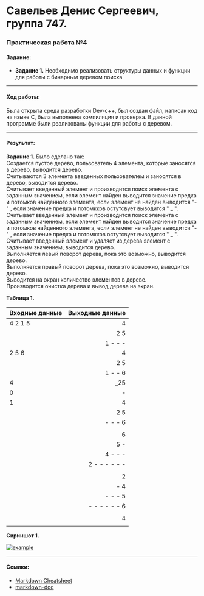 # Савельев Денис Сергеевич, группа 747. #
### Практическая работа №4 ###
#### Задание: ####
- **Задание 1.** Необходимо	реализовать	структуры	данных	и	функции	для	работы	с бинарным	деревом	поиска

___
#### Ход работы: ####
   Была открыта среда разработки Dev-c++, был создан файл, написан код на языке С, была выполнена компиляция и проверка.
   В данной программе были реализованы функции для работы с деревом.

___
#### Результат: ####
  **Задание 1.** Было сделано так:  
  Создается пустое дерево, пользователь 4 элемента, которые заносятся в дерево, выводится дерево.  
  Считываются 3 элемента введенных пользователем и заносятся в дерево, выводится дерево.  
  Считывает введенный элемент и производится поиск элемента с заданным значением, если элемент найден выводится значение предка и потомков найденного элемента, если элемент не найден выводится "-" , если значение предка и потомкков остутсвует выводится " _ ".  
  Считывает введенный элемент и производится поиск элемента с заданным значением, если элемент найден выводится значение предка и потомков найденного элемента, если элемент не найден выводится "-" , если значение предка и потомкков остутсвует выводится " _ ".  
  Считывает введенный элемент и удаляет из дерева элемент с заданным значением, выводится дерево.  
  Выполняется левый поворот дерева, пока это возможно, выводится дерево.  
  Выполняется правый поворот дерева, пока это возможно, выводится дерево.  
  Выводится на экран количество элементов в дереве.  
  Производится очистка дерева и вывод дерева на экран.
  
  **Таблица 1.**
  
| Входные данные | Выходные данные |
| :------------- | --------------: |
| 4 2 1 5        |       4         |
|                |     2    5      |
|                |   1   - -  -    |
| 2 5 6          |       4         |
|                |     2   5       |
|                |   1  - -  6     |
| 4              |  \_25           |
| 0              |  -              |
| 1              |       4         |
|                |     2   5       |
|                |   -  - -  6     |
|                |                 |
|                |       6         |
|                |     5   -       |
|                |   4  - -  -     |
|                |  2 - - - - - -  |
|                |                 |
|                |       2         |
|                |     -   4       |
|                |   -  - -  5     |
|                |  - - - - - - 6  |
|                |                 |
|                |       4         |
|                |                 |
  
  **Скриншот 1.**
  
[![example]()](пример1) 
___
#### Ссылки: ####  
- [Markdown Cheatsheet](https://github.com/adam-p/markdown-here/wiki/Markdown-Cheatsheet)
- [markdown-doc](https://github.com/OlgaVlasova/markdown-doc/blob/master/README.md#Parag)
